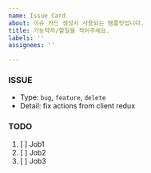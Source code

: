 ```yaml
---
name: Issue Card
about: 이슈 카드 생성시 사용되는 템플릿입니다.
title: 기능약자/할일을 적어주세요.
labels: ''
assignees: ''

---
```


### ISSUE
- Type: `bug`, `feature`, `delete`
- Detail: fix actions from client redux

### TODO
1. [ ] Job1
2. [ ] Job2
3. [ ] Job3
